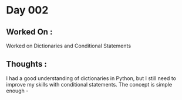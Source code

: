 # Day 002

## Worked On :
Worked on Dictionaries and Conditional Statements 

## Thoughts :
I had a good understanding of dictionaries in Python, but I still need to improve my skills with conditional statements. The concept is simple enough - 